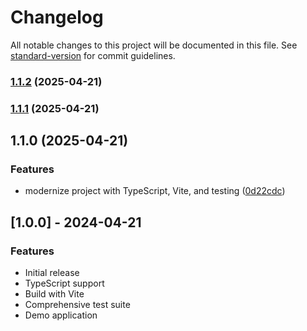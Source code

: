 # Changelog

All notable changes to this project will be documented in this file. See [standard-version](https://github.com/conventional-changelog/standard-version) for commit guidelines.

### [1.1.2](https://github.com/tombigel/form-to-url-to-form/compare/v1.1.1...v1.1.2) (2025-04-21)

### [1.1.1](https://github.com/tombigel/form-to-url-to-form/compare/v1.1.0...v1.1.1) (2025-04-21)

## 1.1.0 (2025-04-21)

### Features

* modernize project with TypeScript, Vite, and testing ([0d22cdc](https://github.com/tombigel/form-to-url-to-form/commit/0d22cdca57f6756d4b49cea0515e9beb3283223c))

## [1.0.0] - 2024-04-21

### Features

* Initial release
* TypeScript support
* Build with Vite
* Comprehensive test suite
* Demo application
